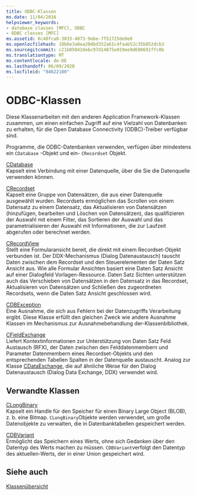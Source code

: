 ```yaml
---
title: ODBC-Klassen
ms.date: 11/04/2016
helpviewer_keywords:
- database classes [MFC], ODBC
- ODBC classes [MFC]
ms.assetid: 6c40fca8-3033-4873-9abe-7f51725de0e0
ms.openlocfilehash: 18b6e3a0ea20dbd352a61c4faab52c35b852dcb3
ms.sourcegitcommit: c21b05042debc97d14875e019ee9d698691ffc0b
ms.translationtype: MT
ms.contentlocale: de-DE
ms.lasthandoff: 06/09/2020
ms.locfileid: "84622180"
---
```

# <a name="odbc-classes"></a>ODBC-Klassen

Diese Klassenarbeiten mit den anderen Application Framework-Klassen zusammen, um einen einfachen Zugriff auf eine Vielzahl von Datenbanken zu erhalten, für die Open Database Connectivity (ODBC)-Treiber verfügbar sind.

Programme, die ODBC-Datenbanken verwenden, verfügen über mindestens ein `CDatabase` -Objekt und ein- `CRecordset` Objekt.

[CDatabase](reference/cdatabase-class.md)<br/>
Kapselt eine Verbindung mit einer Datenquelle, über die Sie die Datenquelle verwenden können.

[CRecordset](reference/crecordset-class.md)<br/>
Kapselt eine Gruppe von Datensätzen, die aus einer Datenquelle ausgewählt wurden. Recordsets ermöglichen das Scrollen von einem Datensatz zu einem Datensatz, das Aktualisieren von Datensätzen (hinzufügen, bearbeiten und Löschen von Datensätzen), das qualifizieren der Auswahl mit einem Filter, das Sortieren der Auswahl und das parametrialisieren der Auswahl mit Informationen, die zur Laufzeit abgerufen oder berechnet werden.

[CRecordView](reference/crecordview-class.md)<br/>
Stellt eine Formularansicht bereit, die direkt mit einem Recordset-Objekt verbunden ist. Der DDX-Mechanismus (Dialog Datenaustausch) tauscht Daten zwischen dem Recordset und den Steuerelementen der Daten Satz Ansicht aus. Wie alle Formular Ansichten basiert eine Daten Satz Ansicht auf einer Dialogfeld Vorlagen-Ressource. Daten Satz Sichten unterstützen auch das Verschieben von Datensätzen in den Datensatz in das Recordset, Aktualisieren von Datensätzen und Schließen des zugeordneten Recordsets, wenn die Daten Satz Ansicht geschlossen wird.

[CDBException](reference/cdbexception-class.md)<br/>
Eine Ausnahme, die sich aus Fehlern bei der Datenzugriffs Verarbeitung ergibt. Diese Klasse erfüllt den gleichen Zweck wie andere Ausnahme Klassen im Mechanismus zur Ausnahmebehandlung der-Klassenbibliothek.

[CFieldExchange](reference/cfieldexchange-class.md)<br/>
Liefert Kontextinformationen zur Unterstützung von Daten Satz Feld Austausch (RFX), der Daten zwischen den Felddatenmembern und Parameter Datenmembern eines Recordset-Objekts und den entsprechenden Tabellen Spalten in der Datenquelle austauscht. Analog zur Klasse [CDataExchange](reference/cdataexchange-class.md), die auf ähnliche Weise für den Dialog Datenaustausch (Dialog Data Exchange, DDX) verwendet wird.

## <a name="related-classes"></a>Verwandte Klassen

[CLongBinary](reference/clongbinary-class.md)<br/>
Kapselt ein Handle für den Speicher für einen Binary Large Object (BLOB), z. b. eine Bitmap. `CLongBinary`Objekte werden verwendet, um große Datenobjekte zu verwalten, die in Datenbanktabellen gespeichert werden.

[CDBVariant](reference/cdbvariant-class.md)<br/>
Ermöglicht das Speichern eines Werts, ohne sich Gedanken über den Datentyp des Werts machen zu müssen. `CDBVariant`verfolgt den Datentyp des aktuellen-Werts, der in einer Union gespeichert wird.

## <a name="see-also"></a>Siehe auch

[Klassenübersicht](class-library-overview.md)
